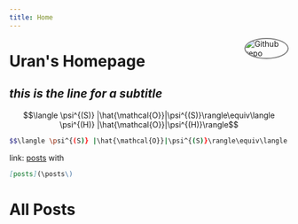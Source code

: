 ```yaml
---
title: Home
---
```


[<img src="https://avatars.githubusercontent.com/u/168523312?v=4" style="max-width:15%;min-width:40px;float:right;border-radius: 80%;border: 2px solid grey;" alt="Github repo" />](https://github.com/uranv)

# Uran's Homepage

## _this is the line for a subtitle_

$$\langle \psi^{(S)} |\hat{\mathcal{O}}|\psi^{(S)}\rangle\equiv\langle \psi^{(H)} |\hat{\mathcal{O}}|\psi^{(H)}\rangle$$


```bash
$$\langle \psi^{(S)} |\hat{\mathcal{O}}|\psi^{(S)}\rangle\equiv\langle \psi^{(H)} |\hat{\mathcal{O}}|\psi^{(H)}\rangle$$
```

link: [posts](/posts/) with

```markdown
[posts](\posts\)
```

# All Posts




